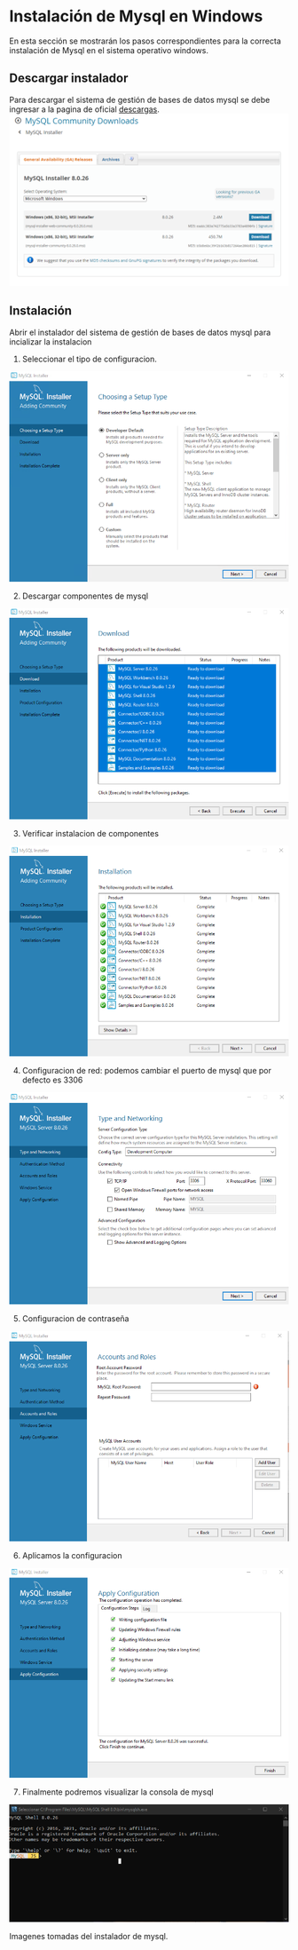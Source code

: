 # Instalación de Mysql en Windows

En esta sección se mostrarán los pasos correspondientes para la correcta
instalación de Mysql en el sistema operativo windows.

## Descargar instalador

Para descargar el sistema de gestión de bases de datos mysql se debe ingresar a la pagina
de oficial [descargas](https://dev.mysql.com/downloads/windows/installer/).
![](images/1-gestion-software/descargas.png)

## Instalación

Abrir el instalador del sistema de gestión de bases de datos mysql para incializar la instalacion

1. Seleccionar el tipo de configuracion.

![](images/1-gestion-software/instalacion-1.png)

2. Descargar componentes de mysql

![](images/1-gestion-software/instalacion-2.png)

3. Verificar instalacion de componentes

![](images/1-gestion-software/instalacion-3.png)


4. Configuracion de red: podemos cambiar el puerto de mysql que por defecto es 3306

![](images/1-gestion-software/instalacion-4.png)

5. Configuracion de contraseña 

![](images/1-gestion-software/instalacion-5.png)

6. Aplicamos la configuracion

![](images/1-gestion-software/instalacion-6.png)

7. Finalmente podremos visualizar la consola de mysql

![](images/1-gestion-software/instalacion-7.png)

Imagenes tomadas del instalador de mysql.
